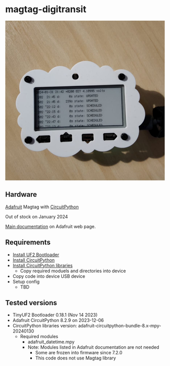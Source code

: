 # magtag-digitransit

![Alt text](image.png)

## Hardware

[Adafruit](https://www.adafruit.com/product/4800) Magtag with [CircuitPython](https://circuitpython.org/board/adafruit_magtag_2.9_grayscale/)

Out of stock on January 2024

[Main documentation](https://learn.adafruit.com/adafruit-magtag) on Adafruit web page.

## Requirements

* [Install UF2 Bootloader](https://learn.adafruit.com/adafruit-magtag/install-uf2-bootloader)
* [Install CircuitPython](https://learn.adafruit.com/adafruit-magtag/circuitpython)
* [Install CircuitPython libraries](https://learn.adafruit.com/adafruit-magtag/circuitpython-libraries-2)
  * Copy required moduels and directories into device
* Copy code into device USB device
* Setup config
  * TBD

## Tested versions

* TinyUF2 Bootloader 0.18.1 (Nov 14 2023)
* Adafruit CircuitPython 8.2.9 on 2023-12-06
* CircuitPython libraries version: adafruit-circuitpython-bundle-8.x-mpy-20240130
  * Required modules
    * adafruit_datetime.mpy
    * Note: Modules listed in Adafruit documentation are not needed
      * Some are frozen into firmware since 7.2.0
      * This code does not use Magtag library
